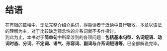 # 结语

在有限的篇幅中，无法完整介绍介系词，得靠读者于泛读中自行吸收，本章以语法的理解为主，对于比较缺乏观念性的介系词就不多作探讨。  
到此为止，本书对于**简单句**中所牵涉到的各项问题：<b>包括基本句型、名词短语、动词时态、分词、不定词、语气、形容词、副词与介系词短语等</b>，已全部解说完毕。